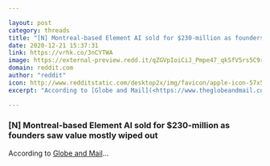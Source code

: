 ```yaml
---

layout: post
category: threads
title: "[N] Montreal-based Element AI sold for $230-million as founders saw value mostly wiped out"
date: 2020-12-21 15:37:31
link: https://vrhk.co/3nCYTWA
image: https://external-preview.redd.it/qZGVpIoiCiJ_Pmpe47_qkSfV5rs5C9r8JjPKeVKI62o.jpg?width=1200&height=628.272251309&auto=webp&crop=1200:628.272251309,smart&s=063bc7ee628d705a5f6ff2a2732f443934bab094
domain: reddit.com
author: "reddit"
icon: http://www.redditstatic.com/desktop2x/img/favicon/apple-icon-57x57.png
excerpt: "According to [Globe and Mail](<https://www.theglobeandmail.com/business/article-element-ai-sold-for-230-million-as-founders-saw-value-wiped-out/>)..."

---
```


### [N] Montreal-based Element AI sold for $230-million as founders saw value mostly wiped out

According to [Globe and Mail](<https://www.theglobeandmail.com/business/article-element-ai-sold-for-230-million-as-founders-saw-value-wiped-out/>)...